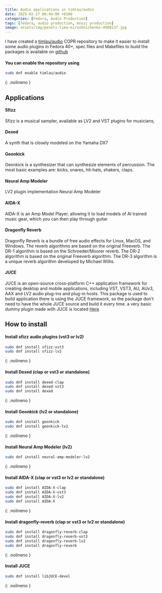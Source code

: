 ```yaml
---
title: Audio applications in timlau/audio
date: 2025-02-27 06:44:00 +0100
categories: [Fedora, Audio Production]
tags: [fedora, audio production, music production]
image: assets/img/pexels-tima-miroshnichenko-4988137.jpg   
---
```


I have created a [timlau/audio](https://copr.fedorainfracloud.org/coprs/timlau/audio/) COPR repository to make it easier to install some audio plugins in Fedora 40+, spec files and Makefiles to build the packages is available on [github](https://github.com/timlau/audio_spec_files)

#### You can enable the repository using
```bash
sudo dnf enable timlau/audio
```
{: .nolineno }

## Applications

#### Sfizz

Sfizz is a musical sampler, available as LV2 and VST plugins for musicians,

#### Dexed
A synth that is closely modeled on the Yamaha DX7

#### Geonkick
Geonkick is a synthesizer that can synthesize elements of percussion. The most basic examples are: kicks, snares, hit-hats, shakers, claps.

#### Neural Amp Modeler 
LV2 plugin implementation Neural Amp Modeler

#### AIDA-X
AIDA-X is an Amp Model Player, allowing it to load models of AI trained music gear, which you can then play through guitar

#### Dragonfly Reverb
Dragonfly Reverb is a bundle of free audio effects for Linux, MacOS, and Windows. The reverb algorithms are based on the original Freeverb. The DR-1 algorithm is based on the Schroeder/Moorer reverb. The DR-2 algorithm is based on the original Freeverb algorithm. The DR-3 algorithm is a unique reverb algorithm developed by Michael Willis.

#### JUCE
JUCE is an open-source cross-platform C++ application framework for creating desktop and mobile applications, including VST, VST3, AU, AUv3, AAX and LV2 audio plug-ins and plug-in hosts.
This package is used to build application there is using the JUCE framework, so the package don't need to have the whole JUCE source and build it every time.
a very basic dummy plugin made with JUCE is located [Here](https://github.com/timlau/juce-test)

## How to install

#### Install sfizz audio plugins (vst3 or lv2)

```bash
sudo dnf install sfizz-vst3
sudo dnf install sfizz-lv2
```
{: .nolineno }

#### Install Dexed (clap or vst3 or standalone)

```bash
sudo dnf install dexed-clap
sudo dnf install dexed-vst3
sudo dnf install dexed
```
{: .nolineno }

#### Install Geonkick (lv2 or standalone)

```bash
sudo dnf install geonkick
sudo dnf install geonkick-lv2
```
{: .nolineno }

#### Install Neural Amp Modeler  (lv2)

```bash
sudo dnf install neural-amp-modeler-lv2
```
{: .nolineno }

#### Install AIDA-X (clap or vst3 or lv2 or standalone)

```bash
sudo dnf install AIDA-X-clap
sudo dnf install AIDA-X-vst3
sudo dnf install AIDA-X-lv2
sudo dnf install AIDA-X
```
{: .nolineno }

#### Install dragonfly-reverb  (clap or vst3 or lv2  or standalone)

```bash
sudo dnf install dragonfly-reverb-clap
sudo dnf install dragonfly-reverb-vst3
sudo dnf install dragonfly-reverb-lv2
sudo dnf install dragonfly-reverb
```
{: .nolineno }

#### Install JUCE

```bash
sudo dnf install libJUCE-devel
```
{: .nolineno }


